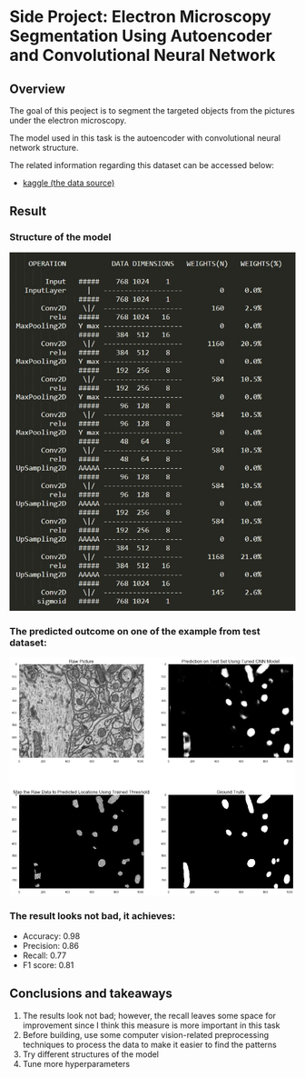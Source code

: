 # Side Project: Electron Microscopy Segmentation Using Autoencoder and Convolutional Neural Network

## Overview
The goal of this peoject is to segment the targeted objects from the pictures under the electron microscopy.

The model used in this task is the autoencoder with convolutional neural network structure.

The related information regarding this dataset can be accessed below:
* [kaggle (the data source)](https://www.kaggle.com/kmader/electron-microscopy-3d-segmentation)

## Result
### Structure of the model
<img src="https://github.com/lwkuant/Side_project_Electron_microscopy_segmentation/blob/master/model_overview.jpg">

### The predicted outcome on one of the example from test dataset:
<img src="https://github.com/lwkuant/Side_project_Electron_microscopy_segmentation/blob/master/Compare_test_result_model_4layers.png">

### The result looks not bad, it achieves:
* Accuracy: 0.98
* Precision: 0.86
* Recall: 0.77
* F1 score: 0.81

## Conclusions and takeaways
1. The results look not bad; however, the recall leaves some space for improvement since I think this measure is more important in this task
2. Before building, use some computer vision-related preprocessing techniques to process the data to make it easier to find the patterns
3. Try different structures of the model
4. Tune more hyperparameters 

